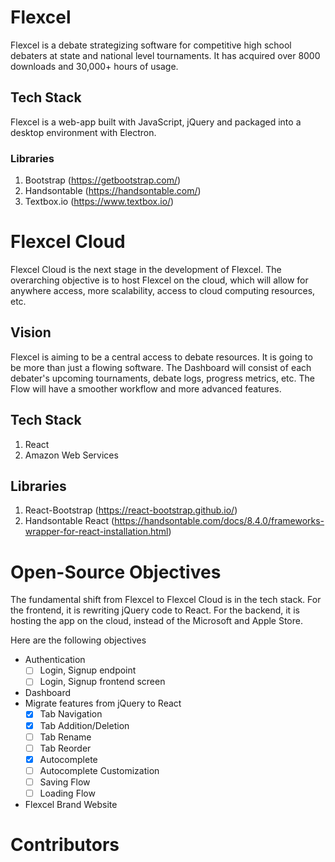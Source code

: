 # Flexcel 
Flexcel is a debate strategizing software for competitive high school debaters
at state and national level tournaments. It has acquired over 8000 downloads and 30,000+ hours of usage.

## Tech Stack
Flexcel is a web-app built with JavaScript, jQuery and packaged into a desktop environment
with Electron. 
### Libraries
1. Bootstrap (https://getbootstrap.com/)
2. Handsontable (https://handsontable.com/)
3. Textbox.io (https://www.textbox.io/)

# Flexcel Cloud
Flexcel Cloud is the next stage in the development of Flexcel. The overarching objective 
is to host Flexcel on the cloud, which will allow for anywhere access, more scalability,
access to cloud computing resources, etc.
## Vision
Flexcel is aiming to be a central access to debate resources. It is going to be more than just a flowing software. The Dashboard will consist of each debater's upcoming tournaments, 
debate logs, progress metrics, etc. The Flow will have a smoother workflow and more advanced features. 
## Tech Stack
1. React 
2. Amazon Web Services
## Libraries
1. React-Bootstrap (https://react-bootstrap.github.io/)
2. Handsontable React (https://handsontable.com/docs/8.4.0/frameworks-wrapper-for-react-installation.html) 

# Open-Source Objectives
The fundamental shift from Flexcel to Flexcel Cloud is in the tech stack. For the frontend, it is rewriting jQuery code to React. For the backend, it is hosting the app on the cloud, instead of the  Microsoft and Apple Store.

Here are the following objectives
- Authentication
  - [ ] Login, Signup endpoint
  - [ ] Login, Signup frontend screen
- Dashboard 
- Migrate features from jQuery to React
  - [x]  Tab Navigation
  - [x]  Tab Addition/Deletion
  - [ ]  Tab Rename
  - [ ]  Tab Reorder
  - [x]  Autocomplete
  - [ ]  Autocomplete Customization
  - [ ]  Saving Flow
  - [ ]  Loading Flow
- Flexcel Brand Website

# Contributors


